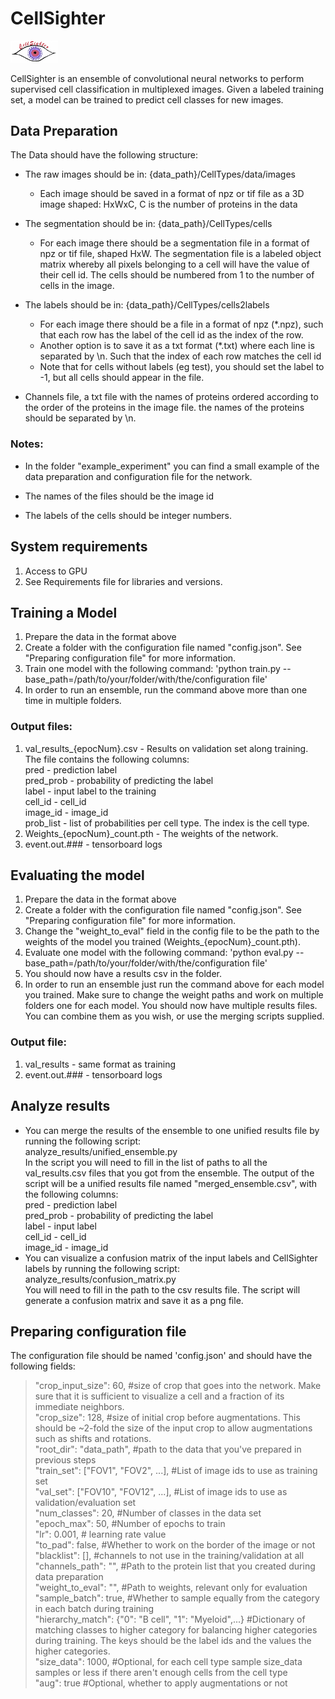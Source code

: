 
# CellSighter
<img src="./CellSighterLogo.jpg" style="width: 15%; height: 15%">


CellSighter is an ensemble of convolutional neural networks to perform supervised cell classification in multiplexed images. Given a labeled training set, a model can be trained to predict cell classes for new images.

## Data Preparation
The Data should have the following structure:
* The raw images should be in: {data_path}/CellTypes/data/images

  * Each image should be saved in a format of npz or tif file as a 3D image shaped: HxWxC, C is the number of proteins in the data

* The segmentation should be in: {data_path}/CellTypes/cells 
  * For each image there should be a segmentation file in a format of npz or tif file, shaped HxW. The segmentation file is a labeled object matrix whereby all pixels belonging to a cell will have the value of their cell id. The cells should be numbered from 1 to the number of cells in the image.

* The labels should be in: {data_path}/CellTypes/cells2labels 
  * For each image there should be a file in a format of npz (*.npz), such that each row has the label of the cell id as the index of the row. 
  * Another option is to save it as a txt format (*.txt) where each line is separated by \n. Such that the index of each row matches the cell id
  * Note that for cells without labels (eg test), you should set the label to -1, but all cells should appear in the file.

* Channels file, a txt file with the names of proteins ordered according to the order of the proteins in the image file.
the names of the proteins should be separated by \n.

### Notes:
- In the folder "example_experiment" you can find a small example of the data preparation and configuration file for the network.
- The names of the files should be the image id

- The labels of the cells should be integer numbers.

## System requirements
1. Access to GPU
2. See Requirements file for libraries and versions.


## Training a Model

1. Prepare the data in the format above
2. Create a folder with the configuration file named "config.json".
    See "Preparing configuration file"  for more information.
3. Train one model with the following command:
    'python train.py --base_path=/path/to/your/folder/with/the/configuration file'
4. In order to run an ensemble, run the command above more than one time in multiple folders.

### Output files:
1. val_results_{epocNum}.csv - Results on validation set along training.
The file contains the following columns:  
pred - prediction label  
pred_prob - probability of predicting the label  
label - input label to the training  
cell_id - cell_id  
image_id - image_id  
prob_list - list of probabilities per cell type. The index is the cell type.  
2. Weights_{epocNum}_count.pth - The weights of the network.    
3. event.out.### - tensorboard logs

## Evaluating the model

1. Prepare the data in the format above
2. Create a folder with the configuration file named "config.json".
    See "Preparing configuration file"  for more information.
3. Change the "weight_to_eval" field in the config file to be the path to the weights of the model you trained (Weights_{epocNum}_count.pth).
4. Evaluate one model with the following command:
    'python eval.py --base_path=/path/to/your/folder/with/the/configuration file'
5. You should now have a results csv in the folder.
6. In order to run an ensemble just run the command above for each model you trained. Make sure to change the weight paths and work on multiple folders one for each model.
    You should now have multiple results files. You can combine them as you wish, or use the merging scripts supplied.

### Output file:
1. val_results - same format as training
2. event.out.### - tensorboard logs

## Analyze results

- You can merge the results of the ensemble to one unified results file by running the following script:  
analyze_results/unified_ensemble.py  
In the script you will need to fill in the list of paths to all the val_results.csv files that you got from the ensemble.
The output of the script will be a unified results file named "merged_ensemble.csv", with the following columns:  
pred - prediction label  
pred_prob  - probability of predicting the label   
label - input label   
cell_id - cell_id  
image_id - image_id  
- You can visualize a confusion matrix of the input labels and CellSighter labels by running the following script: analyze_results/confusion_matrix.py   
You will need to fill in the path to the csv results file. The script will generate a confusion matrix and save it as a png file.

## Preparing configuration file
The configuration file should be named 'config.json' and should have the following fields:
>   "crop_input_size": 60,  #size of crop that goes into the network. Make sure that it is sufficient to visualize a cell and a fraction of its immediate neighbors.   
    "crop_size": 128,  #size of initial crop before augmentations. This should be ~2-fold the size of the input crop to allow augmentations such as shifts and rotations.  
    "root_dir": "data_path",  #path to the data that you've prepared in previous steps  
    "train_set": ["FOV1", "FOV2", ...],  #List of image ids to use as training set  
    "val_set": ["FOV10", "FOV12", ...],  #List of image ids to use as validation/evaluation set  
    "num_classes": 20,  #Number of classes in the data set  
    "epoch_max": 50, #Number of epochs to train  
    "lr": 0.001, # learning rate value  
    "to_pad": false, #Whether to work on the border of the image or not  
    "blacklist": [],  #channels to not use in the training/validation at all  
    "channels_path": "",  #Path to the protein list that you created during data preparation  
    "weight_to_eval": "",  #Path to weights, relevant only for evaluation  
    "sample_batch": true, #Whether to sample equally from the category in each batch during training   
    "hierarchy_match": {"0": "B cell", "1": "Myeloid",...}  #Dictionary of matching classes to higher category for balancing higher categories during training. The keys should be the label ids and the values the higher categories.   
    "size_data": 1000, #Optional, for each cell type sample size_data samples or less if there aren't enough cells from the cell type  
    "aug": true #Optional, whether to apply augmentations or not
